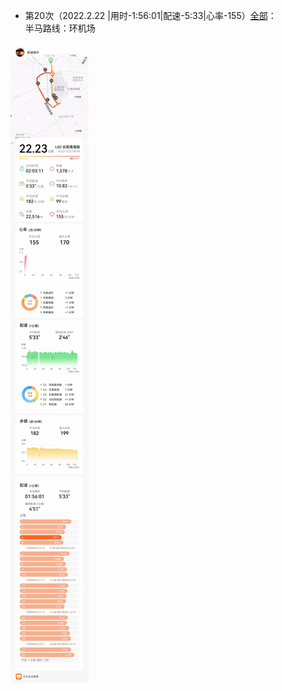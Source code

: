 - 第20次（2022.2.22 |用时-1:56:01|配速-5:33|心率-155）[全部](./bm.md)：   
半马路线：环机场  

![详情](./半马-20220222-155.jpg)
